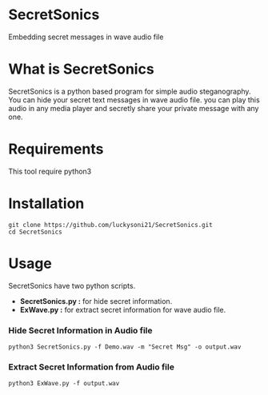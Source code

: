 # SecretSonics
Embedding secret messages in wave audio file

# What is SecretSonics
SecretSonics is a python based program for simple audio steganography. You can hide your secret text messages in wave audio file. you can play this audio in any media player and secretly share your private message with any one.

# Requirements
This tool require python3

# Installation
```
git clone https://github.com/luckysoni21/SecretSonics.git
cd SecretSonics
```
# Usage
<p>SecretSonics have two python scripts. </p>
<ul>
<li><b>SecretSonics.py :</b> for hide secret information.</li>
<li><b>ExWave.py :</b> for extract secret information for wave audio file.</li>
</ul>

### Hide Secret Information in Audio file

```
python3 SecretSonics.py -f Demo.wav -m "Secret Msg" -o output.wav
```
### Extract Secret Information from Audio file

```
python3 ExWave.py -f output.wav
```
